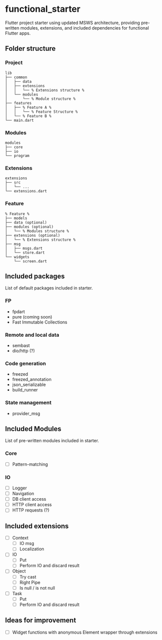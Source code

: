 # functional_starter

Flutter project starter using updated MSWS architecture, providing pre-written modules, extensions, and included dependencies for functional Flutter apps.

## Folder structure

### Project

```
lib
├── common
│   ├── data
│   ├── extensions
│   │   └── % Extensions structure %
│   └── modules
│       └── % Module structure %
├── features
│   ├── % Feature A %
│   │   └── % Feature Structure %
│   └── % Feature B %
└── main.dart
```

### Modules

```
modules
├── core
├── io
└── program
```

### Extensions

```
extensions
├── src
│   └── ...
└── extensions.dart
```

### Feature

```
% Feature %
├── models
├── data (optional)
├── modules (optional)
│   └── % Modules structure %
├── extensions (optional)
│   └── % Extensions structure %
├── msg
│   ├── msgs.dart
│   └── store.dart
└── widgets
    └── screen.dart
```

## Included packages

List of default packages included in starter.

### FP
* fpdart
* pure (coming soon)
* Fast Immutable Collections

### Remote and local data
* sembast
* dio/http (?)

### Code generation
* freezed
* freezed_annotation
* json_serializable
* build_runner

### State management
* provider_msg

## Included Modules

List of pre-written modules included in starter.

### Core

- [ ] Pattern-matching

### IO

- [ ] Logger
- [ ] Navigation
- [ ] DB client access
- [ ] HTTP client access
- [ ] HTTP requests (?)

## Included extensions

- [ ] Context
    - [ ] IO msg
    - [ ] Localization
- [ ] IO
    - [ ] Put
    - [ ] Perform IO and discard result 
- [ ] Object
    - [ ] Try cast
    - [ ] Right Pipe
    - [ ] Is null / is not null
- [ ] Task
    - [ ] Put
    - [ ] Perform IO and discard result

## Ideas for improvement
- [ ] Widget functions with anonymous Element wrapper through extensions